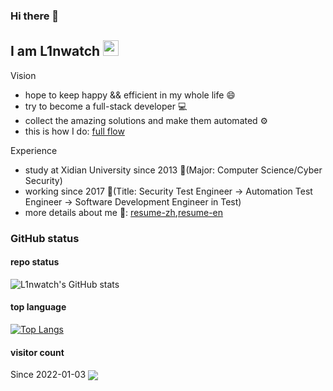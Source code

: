 ### Hi there 👋

## I am L1nwatch <img src="https://media.giphy.com/media/EuOuBN9hYZ8qxIARrL/giphy.gif" width="25">

Vision
- hope to keep happy && efficient in my whole life 😄
- try to become a full-stack developer 💻
- collect the amazing solutions and make them automated ⚙️
- this is how I do: [full flow](https://github.com/L1nwatch/L1nwatch/blob/main/life-flow.drawio.png)

Experience
- study at Xidian University since 2013 🏫(Major: Computer Science/Cyber Security)
- working since 2017 🏢(Title: Security Test Engineer -> Automation Test Engineer -> Software Development Engineer in Test)
- more details about me 👀: [resume-zh](http://watch0.top/articles/about_me/),[resume-en](http://watch0.top/articles/about_me_en/)

### GitHub status

#### repo status

![L1nwatch's GitHub stats](https://github-readme-stats.vercel.app/api?username=L1nwatch&show_icons=true&theme=tokyonight)

#### top language

[![Top Langs](https://github-readme-stats.vercel.app/api/top-langs/?username=L1nwatch&layout=compact)](https://github.com/L1nwatch/github-readme-stats)

#### visitor count

<div>Since 2022-01-03 <img src="https://komarev.com/ghpvc/?username=L1nwatch&&style=flat-square" align="center" /> </div>  
